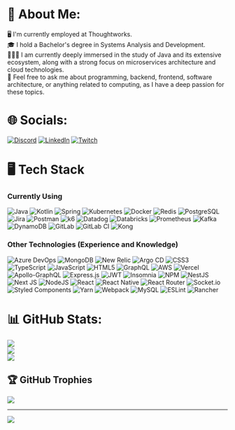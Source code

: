 # 💫 About Me:
🖥 I'm currently employed at Thoughtworks.<br>
🎓 I hold a Bachelor's degree in Systems Analysis and Development.<br>
👨🏽‍💻 I am currently deeply immersed in the study of Java and its extensive ecosystem, along with a strong focus on microservices architecture and cloud technologies.<br>
🧐 Feel free to ask me about programming, backend, frontend, software architecture, or anything related to computing, as I have a deep passion for these topics.

# 🌐 Socials:
[![Discord](https://img.shields.io/badge/Discord-%237289DA.svg?logo=discord&logoColor=white)](htttps://discord.gg/BrendoSouza#1746) [![LinkedIn](https://img.shields.io/badge/LinkedIn-%230077B5.svg?logo=linkedin&logoColor=white)](https://linkedin.com/in/brendo-souza-pinheiro) [![Twitch](https://img.shields.io/badge/Twitch-%239146FF.svg?logo=Twitch&logoColor=white)](https://twitch.tv/brendospdev)

# 🖥️ Tech Stack

### Currently Using
![Java](https://img.shields.io/badge/java-%23ED8B00.svg?style=for-the-badge&logo=java&logoColor=white)
![Kotlin](https://img.shields.io/badge/kotlin-430098?style=for-the-badge&logo=kotlin&logoColor=white)
![Spring](https://img.shields.io/badge/spring-%236DB33F.svg?style=for-the-badge&logo=spring&logoColor=white)
![Kubernetes](https://img.shields.io/badge/kubernetes-%23326CE5.svg?style=for-the-badge&logo=kubernetes&logoColor=white)
![Docker](https://img.shields.io/badge/docker-%230db7ed.svg?style=for-the-badge&logo=docker&logoColor=white)
![Redis](https://img.shields.io/badge/redis-%23DD0031.svg?style=for-the-badge&logo=redis&logoColor=white)
![PostgreSQL](https://img.shields.io/badge/PostgreSQL-%23316192.svg?style=for-the-badge&logo=postgresql&logoColor=white)
![Jira](https://img.shields.io/badge/jira-%230A0FFF.svg?style=for-the-badge&logo=jira&logoColor=white)
![Postman](https://img.shields.io/badge/Postman-FF6C37?style=for-the-badge&logo=postman&logoColor=white)
![k6](https://img.shields.io/badge/k6-%2525?style=for-the-badge&logo=k6&color=37353d)
![Datadog](https://img.shields.io/badge/datadog-632CA6?style=for-the-badge&logo=datadog&logoColor=white)
![Databricks](https://img.shields.io/badge/databricks-FF3621?style=for-the-badge&logo=databricks&logoColor=white)
![Prometheus](https://img.shields.io/badge/prometheus-E6522C?style=for-the-badge&logo=prometheus&logoColor=white)
![Kafka](https://img.shields.io/badge/kafka-231F20?style=for-the-badge&logo=apache-kafka&logoColor=white)
![DynamoDB](https://img.shields.io/badge/dynamodb-4053D6?style=for-the-badge&logo=amazon-dynamodb&logoColor=white)
![GitLab](https://img.shields.io/badge/gitlab-FC6D26?style=for-the-badge&logo=gitlab&logoColor=white)
![GitLab CI](https://img.shields.io/badge/gitlab%20CI-251B5B?style=for-the-badge&logo=gitlab&logoColor=white)
![Kong](https://img.shields.io/badge/kong-002A5E?style=for-the-badge&logo=kong&logoColor=white)

### Other Technologies (Experience and Knowledge)
![Azure DevOps](https://img.shields.io/badge/azure%20devops-%230078D4.svg?style=for-the-badge&logo=azure-devops&logoColor=white)
![MongoDB](https://img.shields.io/badge/MongoDB-%234ea94b.svg?style=for-the-badge&logo=mongodb&logoColor=white)
![New Relic](https://img.shields.io/badge/newrelic-%23000?style=for-the-badge&logo=newrelic)
![Argo CD](https://img.shields.io/badge/argocd-%2525?style=for-the-badge&logo=argo&color=102633)
![CSS3](https://img.shields.io/badge/css3-%231572B6.svg?style=for-the-badge&logo=css3&logoColor=white)
![TypeScript](https://img.shields.io/badge/typescript-%23007ACC.svg?style=for-the-badge&logo=typescript&logoColor=white)
![JavaScript](https://img.shields.io/badge/javascript-%23323330.svg?style=for-the-badge&logo=javascript&logoColor=%23F7DF1E)
![HTML5](https://img.shields.io/badge/html5-%23E34F26.svg?style=for-the-badge&logo=html5&logoColor=white)
![GraphQL](https://img.shields.io/badge/-GraphQL-E10098?style=for-the-badge&logo=graphql&logoColor=white)
![AWS](https://img.shields.io/badge/AWS-%23FF9900.svg?style=for-the-badge&logo=amazon-aws&logoColor=white)
![Vercel](https://img.shields.io/badge/vercel-%23000000.svg?style=for-the-badge&logo=vercel&logoColor=white)
![Apollo-GraphQL](https://img.shields.io/badge/-ApolloGraphQL-311C87?style=for-the-badge&logo=apollo-graphql)
![Express.js](https://img.shields.io/badge/express.js-%23404d59.svg?style=for-the-badge&logo=express&logoColor=%2361DAFB)
![JWT](https://img.shields.io/badge/JWT-black?style=for-the-badge&logo=JSON%20web%20tokens)
![Insomnia](https://img.shields.io/badge/Insomnia-black?style=for-the-badge&logo=insomnia&logoColor=5849BE)
![NPM](https://img.shields.io/badge/NPM-%23000000.svg?style=for-the-badge&logo=npm&logoColor=white)
![NestJS](https://img.shields.io/badge/nestjs-%23E0234E.svg?style=for-the-badge&logo=nestjs&logoColor=white)
![Next JS](https://img.shields.io/badge/Next-black?style=for-the-badge&logo=next.js&logoColor=white)
![NodeJS](https://img.shields.io/badge/node.js-6DA55F?style=for-the-badge&logo=node.js&logoColor=white)
![React](https://img.shields.io/badge/react-%2320232a.svg?style=for-the-badge&logo=react&logoColor=%2361DAFB)
![React Native](https://img.shields.io/badge/react_native-%2320232a.svg?style=for-the-badge&logo=react&logoColor=%2361DAFB)
![React Router](https://img.shields.io/badge/React_Router-CA4245?style=for-the-badge&logo=react-router&logoColor=white)
![Socket.io](https://img.shields.io/badge/Socket.io-black?style=for-the-badge&logo=socket.io&badgeColor=010101)
![Styled Components](https://img.shields.io/badge/styled--components-DB7093?style=for-the-badge&logo=styled-components&logoColor=white)
![Yarn](https://img.shields.io/badge/yarn-%232C8EBB.svg?style=for-the-badge&logo=yarn&logoColor=white)
![Webpack](https://img.shields.io/badge/webpack-%238DD6F9.svg?style=for-the-badge&logo=webpack&logoColor=black)
![MySQL](https://img.shields.io/badge/mysql-%2300f.svg?style=for-the-badge&logo=mysql&logoColor=white)
![ESLint](https://img.shields.io/badge/ESLint-4B3263?style=for-the-badge&logo=eslint&logoColor=white)
![Rancher](https://img.shields.io/badge/rancher-%230075A8.svg?style=for-the-badge&logo=rancher&logoColor=white)

# 📊 GitHub Stats:
![](https://github-readme-stats.vercel.app/api?username=BrendoSPinheiro&theme=onedark&hide_border=false&include_all_commits=false&count_private=true)<br/>
![](https://github-readme-streak-stats.herokuapp.com/?user=BrendoSPinheiro&theme=onedark&hide_border=false)<br/>
![](https://github-readme-stats.vercel.app/api/top-langs/?username=BrendoSPinheiro&theme=onedark&hide_border=false&include_all_commits=false&count_private=true&layout=compact)

## 🏆 GitHub Trophies
![](https://github-profile-trophy.vercel.app/?username=BrendoSPinheiro&theme=radical&no-frame=false&no-bg=true&margin-w=4)

---
[![](https://visitcount.itsvg.in/api?id=BrendoSPinheiro&icon=0&color=9)](https://visitcount.itsvg.in)
